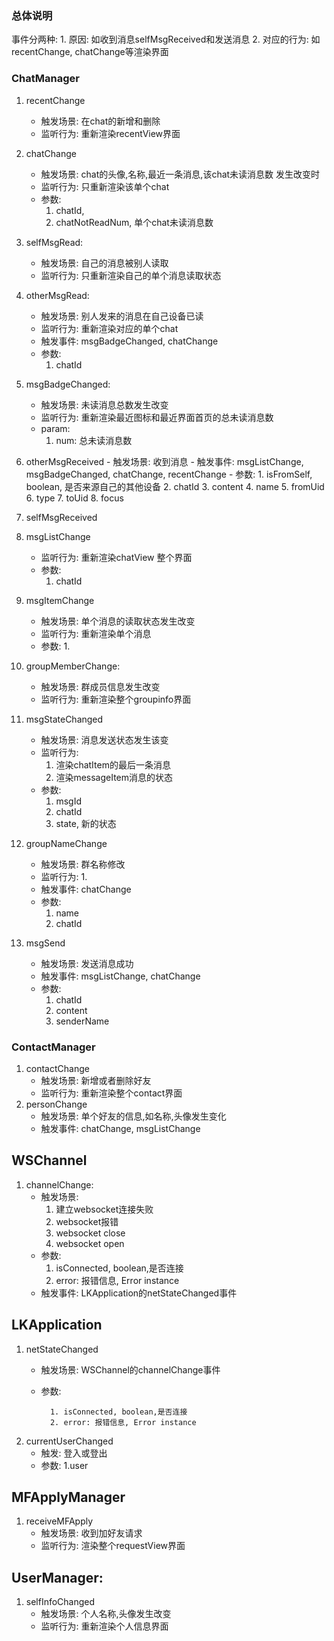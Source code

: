 ### 总体说明
事件分两种:
    1. 原因: 如收到消息selfMsgReceived和发送消息
    2. 对应的行为: 如recentChange, chatChange等渲染界面


### ChatManager

1. recentChange
   - 触发场景: 在chat的新增和删除
   - 监听行为: 重新渲染recentView界面

2. chatChange
    - 触发场景: chat的头像,名称,最近一条消息,该chat未读消息数 发生改变时
    - 监听行为: 只重新渲染该单个chat
    - 参数: 
        1. chatId,
        2. chatNotReadNum, 单个chat未读消息数
3. selfMsgRead: 
    - 触发场景: 自己的消息被别人读取
    - 监听行为: 只重新渲染自己的单个消息读取状态
4. otherMsgRead:
    - 触发场景: 别人发来的消息在自己设备已读
    - 监听行为: 重新渲染对应的单个chat
    - 触发事件: msgBadgeChanged, chatChange
    - 参数: 
        1. chatId
5. msgBadgeChanged: 
    - 触发场景: 未读消息总数发生改变
    - 监听行为: 重新渲染最近图标和最近界面首页的总未读消息数
    - param: 
        1. num: 总未读消息数


6. otherMsgReceived
        - 触发场景: 收到消息
        - 触发事件: msgListChange, msgBadgeChanged, 
        chatChange, recentChange
        - 参数: 
            1. isFromSelf, boolean, 是否来源自己的其他设备
            2. chatId
            3. content
            4. name
            5. fromUid
            6. type
            7. toUid
            8. focus
7. selfMsgReceived

8. msgListChange
    - 监听行为: 重新渲染chatView 整个界面
    - 参数: 
        1. chatId
9. msgItemChange
    - 触发场景: 单个消息的读取状态发生改变
    - 监听行为: 重新渲染单个消息
    - 参数: 
        1. 
10. groupMemberChange: 
    - 触发场景: 群成员信息发生改变
    - 监听行为: 重新渲染整个groupinfo界面

11. msgStateChanged
    - 触发场景: 消息发送状态发生该变
    - 监听行为: 
        1. 渲染chatItem的最后一条消息
        2. 渲染messageItem消息的状态
    - 参数: 
        1. msgId
        2. chatId
        3. state, 新的状态
12. groupNameChange
    - 触发场景: 群名称修改
    - 监听行为: 
        1. 
    - 触发事件: chatChange
    - 参数: 
        1. name
        2. chatId
13. msgSend
    - 触发场景: 发送消息成功
    - 触发事件: msgListChange, chatChange
    - 参数: 
        1. chatId
        2. content
        3. senderName
    
 
### ContactManager
1. contactChange
   - 触发场景: 新增或者删除好友
   - 监听行为: 重新渲染整个contact界面
2. personChange
   - 触发场景: 单个好友的信息,如名称,头像发生变化
   - 触发事件: chatChange, msgListChange
   
## WSChannel
1. channelChange: 
    - 触发场景: 
         1. 建立websocket连接失败
         2. websocket报错
         3. websocket close
         4. websocket open
    - 参数: 
        1. isConnected, boolean,是否连接
        2. error: 报错信息, Error instance
    - 触发事件: LKApplication的netStateChanged事件
## LKApplication
1. netStateChanged
    - 触发场景: WSChannel的channelChange事件
    - 参数: 
    
            1. isConnected, boolean,是否连接
            2. error: 报错信息, Error instance
2. currentUserChanged
    - 触发: 登入或登出
    - 参数:
        1.user
## MFApplyManager
1. receiveMFApply
    - 触发场景: 收到加好友请求
    - 监听行为: 渲染整个requestView界面

## UserManager: 
1. selfInfoChanged
    - 触发场景: 个人名称,头像发生改变
    - 监听行为: 重新渲染个人信息界面
    
